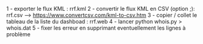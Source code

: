 1 - exporter le flux KML : rrf.kml
2 - convertir le flux KML en CSV (option ;): rrf.csv --> https://www.convertcsv.com/kml-to-csv.htm
3 - copier / collet le tableau de la liste du dashboad : rrf.web
4 - lancer python whois.py > whois.dat
5 - fixer les erreur en supprimant eventuellement les lignes à problème